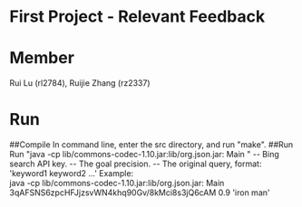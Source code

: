 # First Project - Relevant Feedback
Member
======
Rui Lu (rl2784), Ruijie Zhang (rz2337)

Run
===
##Compile
In command line, enter the src directory, and run "make".
##Run
  Run "java -cp lib/commons-codec-1.10.jar:lib/org.json.jar: Main <api> <precision> <key words>"
  <api> -- Bing search API key.
  <precision> -- The goal precision.
  <query> -- The original query, format: 'keyword1 keyword2 ...'
  Example:  
  java -cp lib/commons-codec-1.10.jar:lib/org.json.jar: Main 3qAFSNS6zpcHFJjzsvWN4khq90Gv/8kMci8s3jQ6cAM 0.9 'iron man'
